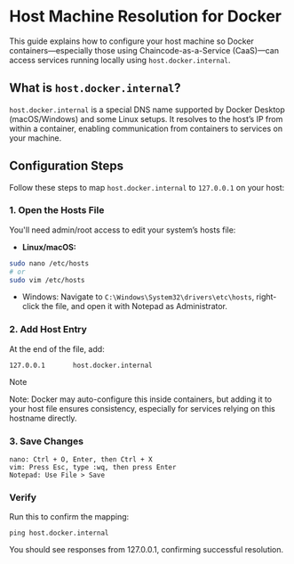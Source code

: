 # Host Machine Resolution for Docker

This guide explains how to configure your host machine so Docker
containers—especially those using Chaincode-as-a-Service (CaaS)—can access
services running locally using `host.docker.internal`.

## What is `host.docker.internal`?

`host.docker.internal` is a special DNS name supported by Docker Desktop
(macOS/Windows) and some Linux setups. It resolves to the host’s IP from within
a container, enabling communication from containers to services on your
machine.

## Configuration Steps

Follow these steps to map `host.docker.internal` to `127.0.0.1` on your host:

### 1. Open the Hosts File

You'll need admin/root access to edit your system’s hosts file:

- **Linux/macOS:**

```bash
sudo nano /etc/hosts
# or
sudo vim /etc/hosts
```
- Windows:
Navigate to `C:\Windows\System32\drivers\etc\hosts`, right-click the file, and open it with Notepad as Administrator.

### 2. Add Host Entry

At the end of the file, add:
```
127.0.0.1       host.docker.internal
```
> [!NOTE]
> Note: Docker may auto-configure this inside containers, but adding it to your host file ensures consistency, especially for services relying on this hostname directly.

### 3. Save Changes
```
nano: Ctrl + O, Enter, then Ctrl + X
vim: Press Esc, type :wq, then press Enter
Notepad: Use File > Save
```

### Verify
Run this to confirm the mapping:
```
ping host.docker.internal
```
You should see responses from 127.0.0.1, confirming successful resolution.
